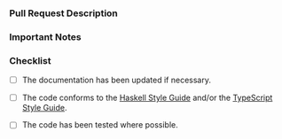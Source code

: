 ### Pull Request Description
<!--
- Please describe the nature of your PR here, as well as the motivation for it.
- If it fixes an open issue, please mention that issue number here. 
- Does your PR pertain to UI, Backend, etc?
-->

### Important Notes
<!--
- Mention important elements of the design.
- Mention any notable changes to APIs. 
-->

### Checklist

- [ ] The documentation has been updated if necessary.
- [ ] The code conforms to the [Haskell Style Guide](https://github.com/luna/luna/blob/master/doc/haskell-style-guide.md)
  and/or the [TypeScript Style Guide](https://github.com/luna/luna-studio/blob/master/doc/typescript-style-guide.md).
- [ ] The code has been tested where possible.

